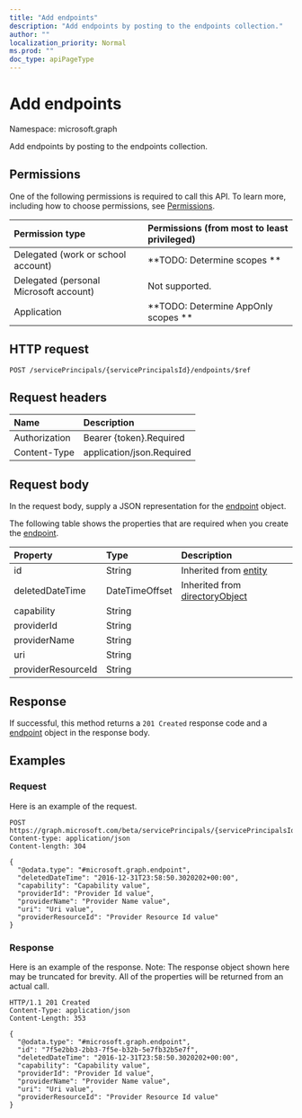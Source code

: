 ```yaml
---
title: "Add endpoints"
description: "Add endpoints by posting to the endpoints collection."
author: ""
localization_priority: Normal
ms.prod: ""
doc_type: apiPageType
---
```


# Add endpoints

Namespace: microsoft.graph

Add endpoints by posting to the endpoints collection.

## Permissions
One of the following permissions is required to call this API. To learn more, including how to choose permissions, see [Permissions](/concepts/permissions-reference.md).

|Permission type|Permissions (from most to least privileged)|
|:---|:---|
|Delegated (work or school account)|**TODO: Determine scopes **|
|Delegated (personal Microsoft account)|Not supported.|
|Application|**TODO: Determine AppOnly scopes **|

## HTTP request
<!-- {
  "blockType": "ignored"
}
-->
``` http
POST /servicePrincipals/{servicePrincipalsId}/endpoints/$ref
```

## Request headers
|Name|Description|
|:---|:---|
|Authorization|Bearer {token}.Required|
|Content-Type|application/json.Required|

## Request body
In the request body, supply a JSON representation for the [endpoint](../resources/endpoint.md) object.

The following table shows the properties that are required when you create the [endpoint](../resources/endpoint.md).

|Property|Type|Description|
|:---|:---|:---|
|id|String| Inherited from [entity](../resources/entity.md)|
|deletedDateTime|DateTimeOffset| Inherited from [directoryObject](../resources/directoryobject.md)|
|capability|String||
|providerId|String||
|providerName|String||
|uri|String||
|providerResourceId|String||



## Response
If successful, this method returns a `201 Created` response code and a [endpoint](../resources/endpoint.md) object in the response body.

## Examples

### Request
Here is an example of the request.
<!-- {
  "blockType": "request",
  "name": "create_endpoint_from_"
}
-->
``` http
POST https://graph.microsoft.com/beta/servicePrincipals/{servicePrincipalsId}/endpoints
Content-type: application/json
Content-length: 304

{
  "@odata.type": "#microsoft.graph.endpoint",
  "deletedDateTime": "2016-12-31T23:58:50.3020202+00:00",
  "capability": "Capability value",
  "providerId": "Provider Id value",
  "providerName": "Provider Name value",
  "uri": "Uri value",
  "providerResourceId": "Provider Resource Id value"
}
```

### Response
Here is an example of the response. Note: The response object shown here may be truncated for brevity. All of the properties will be returned from an actual call.
<!-- {
  "blockType": "response",
  "truncated": true,
  "@odata.type": "microsoft.graph.endpoint"
}
-->
``` http
HTTP/1.1 201 Created
Content-Type: application/json
Content-Length: 353

{
  "@odata.type": "#microsoft.graph.endpoint",
  "id": "7f5e2bb3-2bb3-7f5e-b32b-5e7fb32b5e7f",
  "deletedDateTime": "2016-12-31T23:58:50.3020202+00:00",
  "capability": "Capability value",
  "providerId": "Provider Id value",
  "providerName": "Provider Name value",
  "uri": "Uri value",
  "providerResourceId": "Provider Resource Id value"
}
```

